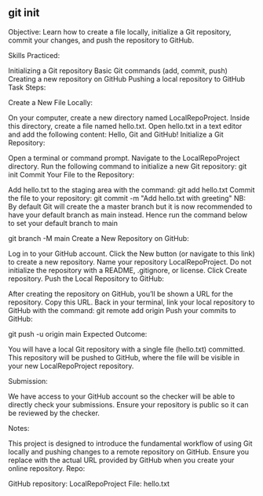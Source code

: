 ## git init

Objective: Learn how to create a file locally, initialize a Git repository, commit your changes, and push the repository to GitHub.

Skills Practiced:

Initializing a Git repository
Basic Git commands (add, commit, push)
Creating a new repository on GitHub
Pushing a local repository to GitHub
Task Steps:

Create a New File Locally:

On your computer, create a new directory named LocalRepoProject.
Inside this directory, create a file named hello.txt.
Open hello.txt in a text editor and add the following content:
 Hello, Git and GitHub!
Initialize a Git Repository:

Open a terminal or command prompt.
Navigate to the LocalRepoProject directory.
Run the following command to initialize a new Git repository:
 git init
Commit Your File to the Repository:

Add hello.txt to the staging area with the command:
 git add hello.txt
Commit the file to your repository: git commit -m "Add hello.txt with greeting"
NB: By default Git will create the a master branch but it is now recommended to have your default branch as main instead. Hence run the command below to set your default branch to main

git branch -M main
Create a New Repository on GitHub:

Log in to your GitHub account.
Click the New button (or navigate to this link) to create a new repository.
Name your repository LocalRepoProject. Do not initialize the repository with a README, .gitignore, or license.
Click Create repository.
Push the Local Repository to GitHub:

After creating the repository on GitHub, you’ll be shown a URL for the repository. Copy this URL.
Back in your terminal, link your local repository to GitHub with the command:
 git remote add origin <REPOSITORY-URL>
Push your commits to GitHub:

 git push -u origin main
Expected Outcome:

You will have a local Git repository with a single file (hello.txt) committed. This repository will be pushed to GitHub, where the file will be visible in your new LocalRepoProject repository.

Submission:

We have access to your GitHub account so the checker will be able to directly check your submissions. Ensure your repository is public so it can be reviewed by the checker.

Notes:

This project is designed to introduce the fundamental workflow of using Git locally and pushing changes to a remote repository on GitHub.
Ensure you replace <REPOSITORY-URL> with the actual URL provided by GitHub when you create your online repository.
Repo:

GitHub repository: LocalRepoProject
File: hello.txt